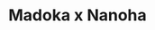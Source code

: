 --- 
title: "Madoka x Nanoha"
publishdate: "2019-6-27T16:48:46+02:00"
src: "https://365manga.net/manga/madoka-x-nanoha"
image: "https://data.365manga.net/images/thumbnails/15918-madoka-x-nanoha.jpg"
description: "From HimaHimaSeijin Scans: Two of the most badass groups of magical girls join forces to defeat Walpurgis Night with the power of friendship! And planet-destroying lasers."
---